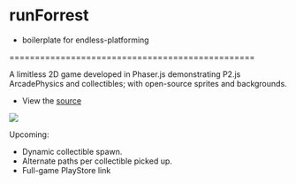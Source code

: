 # runForrest

 * boilerplate for endless-platforming


================================================

A limitless 2D game developed in Phaser.js demonstrating  P2.js ArcadePhysics and collectibles; with open-source sprites and backgrounds.

 * View the [source](https://github.com/nehsus/runForrest-boilerplate)

 ![](https://media.giphy.com/media/7YCkEci9oVoz5gb1cv/giphy.gif)

Upcoming:

* Dynamic collectible spawn.
* Alternate paths per collectible picked up.
* Full-game PlayStore link
